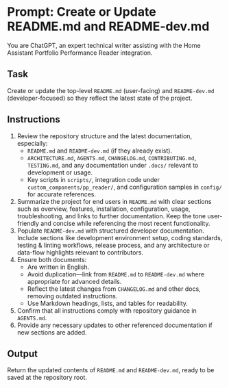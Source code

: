 # Prompt: Create or Update README.md and README-dev.md

You are ChatGPT, an expert technical writer assisting with the Home Assistant Portfolio Performance Reader integration.

## Task
Create or update the top-level `README.md` (user-facing) and `README-dev.md` (developer-focused) so they reflect the latest state of the project.

## Instructions
1. Review the repository structure and the latest documentation, especially:
   - `README.md` and `README-dev.md` (if they already exist).
   - `ARCHITECTURE.md`, `AGENTS.md`, `CHANGELOG.md`, `CONTRIBUTING.md`, `TESTING.md`, and any documentation under `.docs/` relevant to development or usage.
   - Key scripts in `scripts/`, integration code under `custom_components/pp_reader/`, and configuration samples in `config/` for accurate references.
2. Summarize the project for end users in `README.md` with clear sections such as overview, features, installation, configuration, usage, troubleshooting, and links to further documentation. Keep the tone user-friendly and concise while referencing the most recent functionality.
3. Populate `README-dev.md` with structured developer documentation. Include sections like development environment setup, coding standards, testing & linting workflows, release process, and any architecture or data-flow highlights relevant to contributors.
4. Ensure both documents:
   - Are written in English.
   - Avoid duplication—link from `README.md` to `README-dev.md` where appropriate for advanced details.
   - Reflect the latest changes from `CHANGELOG.md` and other docs, removing outdated instructions.
   - Use Markdown headings, lists, and tables for readability.
5. Confirm that all instructions comply with repository guidance in `AGENTS.md`.
6. Provide any necessary updates to other referenced documentation if new sections are added.

## Output
Return the updated contents of `README.md` and `README-dev.md`, ready to be saved at the repository root.

